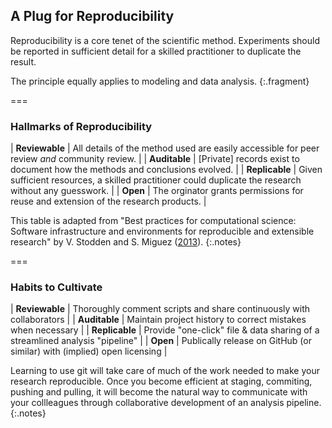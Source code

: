 ---
---

## A Plug for Reproducibility

Reproducibility is a core tenet of the scientific method.
Experiments should be reported in sufficient detail for a skilled practitioner to duplicate the result.

The principle equally applies to modeling and data analysis.
{:.fragment}

===

### Hallmarks of Reproducibility

| **Reviewable** | All details of the method used are easily accessible for peer review *and* community review. |
| **Auditable**  | [Private] records exist to document how the methods and conclusions evolved. |
| **Replicable** | Given sufficient resources, a skilled practitioner could duplicate the research without any guesswork. |
| **Open**       | The orginator grants permissions for reuse and extension of the research products. |

This table is adapted from "Best practices for computational science: Software infrastructure and environments for reproducible and extensible research" by V. Stodden and S. Miguez ([2013](https://dx.doi.org/10.2139/ssrn.2322276)).
{:.notes}

===

### Habits to Cultivate

| **Reviewable** | Thoroughly comment scripts and share continuously with collaborators          |
| **Auditable**  | Maintain project history to correct mistakes when necessary                   | 
| **Replicable** | Provide "one-click" file & data sharing of a streamlined analysis "pipeline"  | 
| **Open**       | Publically release on GitHub (or similar) with (implied) open licensing       | 

Learning to use git will take care of much of the work needed to make your
research reproducible. Once you become efficient at staging, commiting, pushing
and pulling, it will become the natural way to communicate with your collleagues
through collaborative development of an analysis pipeline.
{:.notes}